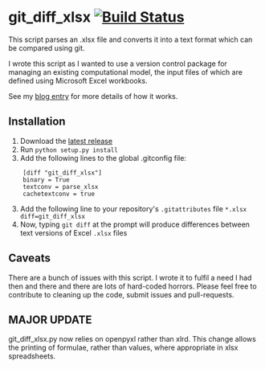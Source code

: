 # git_diff_xlsx  [![Build Status](https://travis-ci.org/willu47/git_diff_xlsx.svg?branch=develop)](https://travis-ci.org/willu47/git_diff_xlsx)


This script parses an .xlsx file and converts it into a text format which can be compared using git.

I wrote this script as I wanted to use a version control package for managing an existing computational model,
the input files of which are defined using Microsoft Excel workbooks.

See my [blog entry](https://wiki.ucl.ac.uk/x/P7MpAg) for more details of how it works.

## Installation

1. Download the [latest release](https://github.com/willu47/git_diff_xlsx/releases/latest)
1. Run `python setup.py install`
2. Add the following lines to the global .gitconfig file:

```
    [diff "git_diff_xlsx"]
    binary = True
    textconv = parse_xlsx
    cachetextconv = true
```

3. Add the following line to your repository's `.gitattributes` file
    `*.xlsx diff=git_diff_xlsx`
4. Now, typing `git diff` at the prompt will produce differences between
text versions of Excel `.xlsx` files

## Caveats

There are a bunch of issues with this script.
I wrote it to fulfil a need I had then and there and there are lots of hard-coded horrors.
Please feel free to contribute to cleaning up the code, submit issues and pull-requests.

## MAJOR UPDATE
git_diff_xlsx.py now relies on openpyxl rather than xlrd. This change allows the printing of formulae, rather than values, where appropriate in xlsx spreadsheets.
